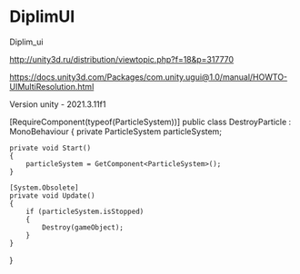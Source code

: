 # DiplimUI
Diplim_ui


http://unity3d.ru/distribution/viewtopic.php?f=18&p=317770

https://docs.unity3d.com/Packages/com.unity.ugui@1.0/manual/HOWTO-UIMultiResolution.html


Version unity - 2021.3.11f1


[RequireComponent(typeof(ParticleSystem))]
public class DestroyParticle : MonoBehaviour
{
    private ParticleSystem particleSystem;

    private void Start()
    {
        particleSystem = GetComponent<ParticleSystem>();
    }

    [System.Obsolete]
    private void Update()
    {
        if (particleSystem.isStopped)
        {
            Destroy(gameObject);
        }
    }
}
